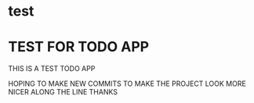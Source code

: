 # test
# TEST FOR TODO APP 
THIS IS A TEST TODO APP 

HOPING TO MAKE NEW COMMITS TO MAKE THE PROJECT LOOK MORE NICER ALONG THE LINE 
THANKS 
